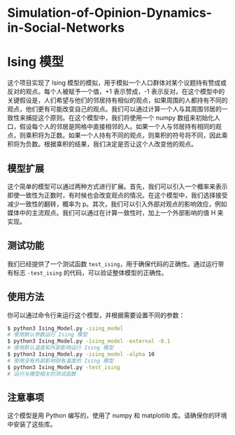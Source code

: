 # Simulation-of-Opinion-Dynamics-in-Social-Networks


# Ising 模型

这个项目实现了 Ising 模型的模拟，用于模拟一个人口群体对某个议题持有赞成或反对的观点。每个人被赋予一个值，+1 表示赞成，-1 表示反对。在这个模型中的关键假设是，人们希望与他们的邻居持有相似的观点，如果周围的人都持有不同的观点，他们更有可能改变自己的观点。我们可以通过计算一个人与其周围邻居的一致性来捕捉这个原则。在这个模型中，我们将使用一个 numpy 数组来初始化人口，假设每个人的邻居是网格中直接相邻的人。如果一个人与邻居持有相同的观点，则乘积将为正数。如果一个人持有不同的观点，则乘积的符号将不同，因此乘积将为负数。根据乘积的结果，我们决定是否让这个人改变他的观点。

## 模型扩展

这个简单的模型可以通过两种方式进行扩展。首先，我们可以引入一个概率来表示即使一致性为正数时，有时候也会改变观点的情况。在这个模型中，我们选择接受减少一致性的翻转，概率为 p。其次，我们可以引入外部对观点的影响效应，例如媒体中的主流观点。我们可以通过在计算一致性时，加上一个外部影响的值 H 来实现。

## 测试功能

我们已经提供了一个测试函数 `test_ising`，用于确保代码的正确性。通过运行带有标志 `-test_ising` 的代码，可以验证整体模型的正确性。

## 使用方法

你可以通过命令行来运行这个模型，并根据需要设置不同的参数：

```bash
$ python3 Ising_Model.py -ising_model
# 使用默认参数运行 Ising 模型
$ python3 Ising_Model.py -ising_model -external -0.1
# 使用默认温度和外部影响运行 Ising 模型
$ python3 Ising_Model.py -ising_model -alpha 10
# 使用没有外部影响但有温度的 Ising 模型
$ python3 Ising_Model.py -test_ising
# 运行与模型相关的测试函数
```

## 注意事项

这个模型是用 Python 编写的，使用了 numpy 和 matplotlib 库。请确保你的环境中安装了这些库。
